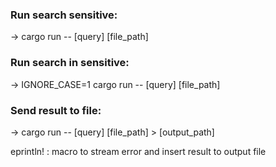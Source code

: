 ### Run search sensitive:
-> cargo run -- [query] [file_path]

### Run search in sensitive:
-> IGNORE_CASE=1 cargo run -- [query] [file_path]

### Send result to file:
-> cargo run -- [query] [file_path] > [output_path]

eprintln! : macro to stream error and insert result to output file
